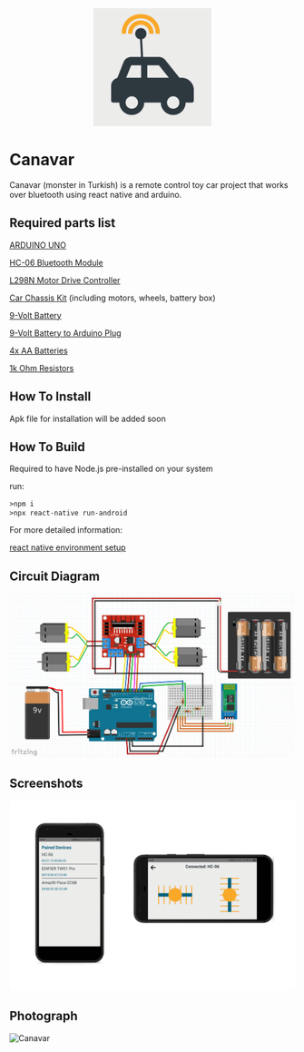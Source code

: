 <p align="center">
  <img alt="Canavar The color logo" src="./Canavar/assets/icon.png" width="208">
</p>

# Canavar

Canavar (monster in Turkish) is a remote control toy car project that works over bluetooth using react native and arduino.

## Required parts list

[ARDUINO UNO](https://www.amazon.com/ARDUINO-UNO-Generic-USB-Cable/dp/B0BKFBT1R1/ref=sr_1_4?keywords=arduino+uno&qid=1678994006&sprefix=ardu%2Caps%2C204&sr=8-4)

[HC-06 Bluetooth Module ](https://www.amazon.com/DSD-TECH-HC-06-Bluetooth-Raspberry/dp/B074J5WMH1/ref=sr_1_1_sspa?crid=23OWG9K28IDER&keywords=hc+06&qid=1678993542&sprefix=hc+0%2Caps%2C199&sr=8-1-spons&psc=1&spLa=ZW5jcnlwdGVkUXVhbGlmaWVyPUExT1lJNjFVN0lQQ0U3JmVuY3J5cHRlZElkPUEwOTcwODk2MldLVjNJOTBLOEFKNiZlbmNyeXB0ZWRBZElkPUEwNzA1OTA0MUVPV0JTMEhFTVk1QSZ3aWRnZXROYW1lPXNwX2F0ZiZhY3Rpb249Y2xpY2tSZWRpcmVjdCZkb05vdExvZ0NsaWNrPXRydWU=)

[L298N Motor Drive Controller](https://www.amazon.com/Qunqi-Controller-Module-Stepper-Arduino/dp/B014KMHSW6/ref=sr_1_7?crid=179K8ERLOZ22Z&keywords=L298N&qid=1678993275&sprefix=l298n%2Caps%2C204&sr=8-7)

[Car Chassis Kit](https://www.amazon.com/YIKESHU-Smart-Chassis-Encoder-Battery/dp/B075LD4FPN/ref=sr_1_31_sspa?keywords=car+chassis&qid=1678993174&sprefix=car+chas%2Caps%2C203&sr=8-31-spons&psc=1&spLa=ZW5jcnlwdGVkUXVhbGlmaWVyPUEzUVJFNFdaMFhESkgmZW5jcnlwdGVkSWQ9QTA1MjQyMzNHSDQ0S0I2R1RUNVcmZW5jcnlwdGVkQWRJZD1BMDE0MzIwNENVTEFFNEQyNjFHNSZ3aWRnZXROYW1lPXNwX210ZiZhY3Rpb249Y2xpY2tSZWRpcmVjdCZkb05vdExvZ0NsaWNrPXRydWU=) (including motors, wheels, battery box)

[9-Volt Battery](https://www.amazon.com/Eveready-Heavy-1222BP-9-Volt-Battery/dp/B00004YK3J/ref=sr_1_29?keywords=9v+batteries&qid=1678993634&sprefix=9v+bat%2Caps%2C213&sr=8-29)

[9-Volt Battery to Arduino Plug](https://www.amazon.com/5pack-Battery-2-1mm-Arduino-Corpco/dp/B01AXIEDX8/ref=sr_1_3?keywords=9v+to+arduino&qid=1678993719&sprefix=9v+to+ar%2Caps%2C201&sr=8-3)

[4x AA Batteries](https://www.amazon.com/Duracell-Coppertop-Alkaline-AA-Batteries/dp/B00000JHQ6/ref=sr_1_11?keywords=aa%2Bbattery&qid=1678993833&sprefix=aa%2B%2Caps%2C215&sr=8-11&th=1)

[1k Ohm Resistors](https://www.amazon.com/Projects-10EP5121K00-Ohm-Resistors-Pack/dp/B0185FK65K/ref=sr_1_9?crid=15WG1OF5D6KCM&keywords=1k+ohm&qid=1678994710&sprefix=1k+ohm%2Caps%2C229&sr=8-9)

## How To Install

Apk file for installation will be added soon

## How To Build

Required to have Node.js pre-installed on your system

run:

```
>npm i
>npx react-native run-android
```

For more detailed information:

[react native environment setup](https://reactnative.dev/docs/environment-setup)

## Circuit Diagram

![Circuit Diagram](/Canavar/assets/diagram.png)

## Screenshots

![Screenshots](/Canavar/assets/screenshots.png)

## Photograph

![Canavar](/Canavar/assets/canavar.jpg)
